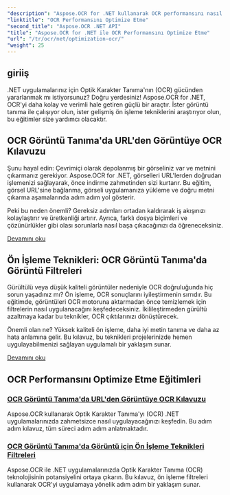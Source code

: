 ```yaml
---
"description": "Aspose.OCR for .NET kullanarak OCR performansını nasıl optimize edeceğinizi öğrenin. Ayrıntılı eğitimlerimiz görüntü tanıma, ön işleme filtreleri ve pratik uygulama adımlarını kapsar."
"linktitle": "OCR Performansını Optimize Etme"
"second_title": "Aspose.OCR .NET API"
"title": "Aspose.OCR for .NET ile OCR Performansını Optimize Etme"
"url": "/tr/ocr/net/optimization-ocr/"
"weight": 25
---
```


## giriiş

.NET uygulamalarınız için Optik Karakter Tanıma'nın (OCR) gücünden yararlanmak mı istiyorsunuz? Doğru yerdesiniz! Aspose.OCR for .NET, OCR'yi daha kolay ve verimli hale getiren güçlü bir araçtır. İster görüntü tanıma ile çalışıyor olun, ister gelişmiş ön işleme tekniklerini araştırıyor olun, bu eğitimler size yardımcı olacaktır.

## OCR Görüntü Tanıma'da URL'den Görüntüye OCR Kılavuzu

Şunu hayal edin: Çevrimiçi olarak depolanmış bir görseliniz var ve metnini çıkarmanız gerekiyor. Aspose.OCR for .NET, görselleri URL'lerden doğrudan işlemenizi sağlayarak, önce indirme zahmetinden sizi kurtarır. Bu eğitim, görsel URL'sine bağlanma, görseli uygulamanıza yükleme ve doğru metni çıkarma aşamalarında adım adım yol gösterir.

Peki bu neden önemli? Gereksiz adımları ortadan kaldırarak iş akışınızı kolaylaştırır ve üretkenliği artırır. Ayrıca, farklı dosya biçimleri ve çözünürlükler gibi olası sorunlarla nasıl başa çıkacağınızı da öğreneceksiniz.

[Devamını oku](./guide-to-ocr-on-image-from-url/)

## Ön İşleme Teknikleri: OCR Görüntü Tanıma'da Görüntü Filtreleri

Gürültülü veya düşük kaliteli görüntüler nedeniyle OCR doğruluğunda hiç sorun yaşadınız mı? Ön işleme, OCR sonuçlarını iyileştirmenin sırrıdır. Bu eğitimde, görüntüleri OCR motoruna aktarmadan önce temizlemek için filtrelerin nasıl uygulanacağını keşfedeceksiniz. İkilileştirmeden gürültü azaltmaya kadar bu teknikler, OCR çıktılarınızı dönüştürecek.

Önemli olan ne? Yüksek kaliteli ön işleme, daha iyi metin tanıma ve daha az hata anlamına gelir. Bu kılavuz, bu teknikleri projelerinizde hemen uygulayabilmenizi sağlayan uygulamalı bir yaklaşım sunar.

[Devamını oku](./preprocessing-techniques-filters-for-image/)

## OCR Performansını Optimize Etme Eğitimleri
### [OCR Görüntü Tanıma'da URL'den Görüntüye OCR Kılavuzu](./guide-to-ocr-on-image-from-url/)
Aspose.OCR kullanarak Optik Karakter Tanıma'yı (OCR) .NET uygulamalarınızda zahmetsizce nasıl uygulayacağınızı keşfedin. Bu adım adım kılavuz, tüm süreci adım adım anlatmaktadır.
### [OCR Görüntü Tanıma'da Görüntü için Ön İşleme Teknikleri Filtreleri](./preprocessing-techniques-filters-for-image/)
Aspose.OCR ile .NET uygulamalarınızda Optik Karakter Tanıma (OCR) teknolojisinin potansiyelini ortaya çıkarın. Bu kılavuz, ön işleme filtreleri kullanarak OCR'yi uygulamaya yönelik adım adım bir yaklaşım sunar.